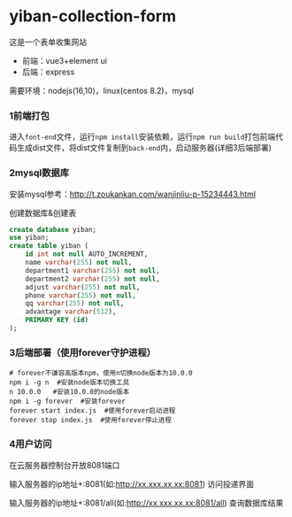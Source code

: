 # yiban-collection-form
这是一个表单收集网站
- 前端：vue3+element ui
- 后端：express

需要环境：nodejs(16,10)，linux(centos 8.2)，mysql

### 1前端打包
进入`font-end`文件，运行`npm install`安装依赖，运行`npm run build`打包前端代码生成dist文件，将dist文件复制到`back-end`内，启动服务器(详细3后端部署)

### 2mysql数据库
安装mysql参考：http://t.zoukankan.com/wanjinliu-p-15234443.html

创建数据库&创建表
```sql
create database yiban;
use yiban;
create table yiban (
    id int not null AUTO_INCREMENT,
    name varchar(255) not null,
    department1 varchar(255) not null,
    department2 varchar(255) not null,
    adjust varchar(255) not null,
    phone varchar(255) not null,
    qq varchar(255) not null,
    advantage varchar(512),
    PRIMARY KEY (id)
);
```

### 3后端部署（使用forever守护进程）
```shell
# forever不谦容高版本npm，使用n切换node版本为10.0.0
npm i -g n  #安装node版本切换工具
n 10.0.0   #安装10.0.0的node版本
npm i -g forever  #安装forever
forever start index.js  #使用forever启动进程
forever stop index.js  #使用forever停止进程
```
### 4用户访问
在云服务器控制台开放8081端口

输入服务器的ip地址+:8081(如:http://xx.xxx.xx.xx:8081) 访问投递界面

输入服务器的ip地址+:8081/all(如:http://xx.xxx.xx.xx:8081/all) 查询数据库结果
